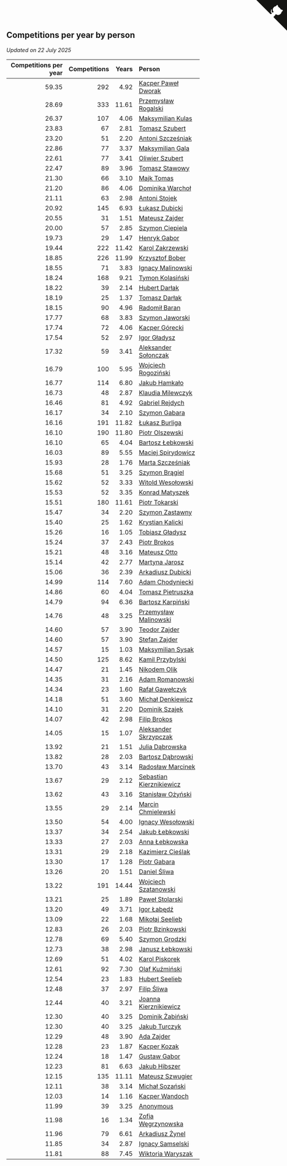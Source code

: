 ## Competitions per year by person

*Updated on 22 July 2025*

| Competitions per year | Competitions | Years | Person |
| ---: | ---: | ---: | :--- |
| 59.35 | 292 | 4.92 | [Kacper Paweł Dworak](https://www.worldcubeassociation.org/persons/2020DWOR01) |
| 28.69 | 333 | 11.61 | [Przemysław Rogalski](https://www.worldcubeassociation.org/persons/2013ROGA02) |
| 26.37 | 107 | 4.06 | [Maksymilian Kulas](https://www.worldcubeassociation.org/persons/2021KULA02) |
| 23.83 | 67 | 2.81 | [Tomasz Szubert](https://www.worldcubeassociation.org/persons/2022SZUB02) |
| 23.20 | 51 | 2.20 | [Antoni Szcześniak](https://www.worldcubeassociation.org/persons/2023SZCZ04) |
| 22.86 | 77 | 3.37 | [Maksymilian Gala](https://www.worldcubeassociation.org/persons/2022GALA01) |
| 22.61 | 77 | 3.41 | [Oliwier Szubert](https://www.worldcubeassociation.org/persons/2022SZUB01) |
| 22.47 | 89 | 3.96 | [Tomasz Stawowy](https://www.worldcubeassociation.org/persons/2021STAW01) |
| 21.30 | 66 | 3.10 | [Majk Tomas](https://www.worldcubeassociation.org/persons/2022TOMA05) |
| 21.20 | 86 | 4.06 | [Dominika Warchoł](https://www.worldcubeassociation.org/persons/2021WARC01) |
| 21.11 | 63 | 2.98 | [Antoni Stojek](https://www.worldcubeassociation.org/persons/2022STOJ03) |
| 20.92 | 145 | 6.93 | [Łukasz Dubicki](https://www.worldcubeassociation.org/persons/2018DUBI01) |
| 20.55 | 31 | 1.51 | [Mateusz Zajder](https://www.worldcubeassociation.org/persons/2024ZAJD01) |
| 20.00 | 57 | 2.85 | [Szymon Ciepiela](https://www.worldcubeassociation.org/persons/2022CIEP01) |
| 19.73 | 29 | 1.47 | [Henryk Gabor](https://www.worldcubeassociation.org/persons/2024GABO02) |
| 19.44 | 222 | 11.42 | [Karol Zakrzewski](https://www.worldcubeassociation.org/persons/2014ZAKR01) |
| 18.85 | 226 | 11.99 | [Krzysztof Bober](https://www.worldcubeassociation.org/persons/2013BOBE01) |
| 18.55 | 71 | 3.83 | [Ignacy Malinowski](https://www.worldcubeassociation.org/persons/2021MALI02) |
| 18.24 | 168 | 9.21 | [Tymon Kolasiński](https://www.worldcubeassociation.org/persons/2016KOLA02) |
| 18.22 | 39 | 2.14 | [Hubert Darłak](https://www.worldcubeassociation.org/persons/2023DARL03) |
| 18.19 | 25 | 1.37 | [Tomasz Darłak](https://www.worldcubeassociation.org/persons/2024DARL01) |
| 18.15 | 90 | 4.96 | [Radomił Baran](https://www.worldcubeassociation.org/persons/2020BARA02) |
| 17.77 | 68 | 3.83 | [Szymon Jaworski](https://www.worldcubeassociation.org/persons/2021JAWO01) |
| 17.74 | 72 | 4.06 | [Kacper Górecki](https://www.worldcubeassociation.org/persons/2021GORE01) |
| 17.54 | 52 | 2.97 | [Igor Gładysz](https://www.worldcubeassociation.org/persons/2022GLAD01) |
| 17.32 | 59 | 3.41 | [Aleksander Sołonczak](https://www.worldcubeassociation.org/persons/2022SOLO01) |
| 16.79 | 100 | 5.95 | [Wojciech Rogoziński](https://www.worldcubeassociation.org/persons/2019ROGO04) |
| 16.77 | 114 | 6.80 | [Jakub Hamkało](https://www.worldcubeassociation.org/persons/2018HAMK01) |
| 16.73 | 48 | 2.87 | [Klaudia Milewczyk](https://www.worldcubeassociation.org/persons/2022MILE05) |
| 16.46 | 81 | 4.92 | [Gabriel Rejdych](https://www.worldcubeassociation.org/persons/2020REJD01) |
| 16.17 | 34 | 2.10 | [Szymon Gabara](https://www.worldcubeassociation.org/persons/2023GABA01) |
| 16.16 | 191 | 11.82 | [Łukasz Burliga](https://www.worldcubeassociation.org/persons/2013BURL01) |
| 16.10 | 190 | 11.80 | [Piotr Olszewski](https://www.worldcubeassociation.org/persons/2013OLSZ02) |
| 16.10 | 65 | 4.04 | [Bartosz Łebkowski](https://www.worldcubeassociation.org/persons/2021LEBK01) |
| 16.03 | 89 | 5.55 | [Maciej Spirydowicz](https://www.worldcubeassociation.org/persons/2020SPIR01) |
| 15.93 | 28 | 1.76 | [Marta Szcześniak](https://www.worldcubeassociation.org/persons/2023SZCZ07) |
| 15.68 | 51 | 3.25 | [Szymon Brągiel](https://www.worldcubeassociation.org/persons/2022BRAG03) |
| 15.62 | 52 | 3.33 | [Witold Wesołowski](https://www.worldcubeassociation.org/persons/2022WESO01) |
| 15.53 | 52 | 3.35 | [Konrad Matyszek](https://www.worldcubeassociation.org/persons/2022MATY02) |
| 15.51 | 180 | 11.61 | [Piotr Tokarski](https://www.worldcubeassociation.org/persons/2013TOKA01) |
| 15.47 | 34 | 2.20 | [Szymon Zastawny](https://www.worldcubeassociation.org/persons/2023ZAST01) |
| 15.40 | 25 | 1.62 | [Krystian Kalicki](https://www.worldcubeassociation.org/persons/2023KALI10) |
| 15.26 | 16 | 1.05 | [Tobiasz Gładysz](https://www.worldcubeassociation.org/persons/2024GLAD02) |
| 15.24 | 37 | 2.43 | [Piotr Brokos](https://www.worldcubeassociation.org/persons/2023BROK01) |
| 15.21 | 48 | 3.16 | [Mateusz Otto](https://www.worldcubeassociation.org/persons/2022OTTO01) |
| 15.14 | 42 | 2.77 | [Martyna Jarosz](https://www.worldcubeassociation.org/persons/2022JARO01) |
| 15.06 | 36 | 2.39 | [Arkadiusz Dubicki](https://www.worldcubeassociation.org/persons/2023DUBI01) |
| 14.99 | 114 | 7.60 | [Adam Chodyniecki](https://www.worldcubeassociation.org/persons/2017CHOD02) |
| 14.86 | 60 | 4.04 | [Tomasz Pietruszka](https://www.worldcubeassociation.org/persons/2021PIET01) |
| 14.79 | 94 | 6.36 | [Bartosz Karpiński](https://www.worldcubeassociation.org/persons/2019KARP03) |
| 14.76 | 48 | 3.25 | [Przemysław Malinowski](https://www.worldcubeassociation.org/persons/2022MALI01) |
| 14.60 | 57 | 3.90 | [Teodor Zajder](https://www.worldcubeassociation.org/persons/2021ZAJD03) |
| 14.60 | 57 | 3.90 | [Stefan Zajder](https://www.worldcubeassociation.org/persons/2021ZAJD02) |
| 14.57 | 15 | 1.03 | [Maksymilian Sysak](https://www.worldcubeassociation.org/persons/2024SYSA01) |
| 14.50 | 125 | 8.62 | [Kamil Przybylski](https://www.worldcubeassociation.org/persons/2016PRZY01) |
| 14.47 | 21 | 1.45 | [Nikodem Olik](https://www.worldcubeassociation.org/persons/2024OLIK01) |
| 14.35 | 31 | 2.16 | [Adam Romanowski](https://www.worldcubeassociation.org/persons/2023ROMA10) |
| 14.34 | 23 | 1.60 | [Rafał Gawełczyk](https://www.worldcubeassociation.org/persons/2023GAWE01) |
| 14.18 | 51 | 3.60 | [Michał Denkiewicz](https://www.worldcubeassociation.org/persons/2021DENK01) |
| 14.10 | 31 | 2.20 | [Dominik Szajek](https://www.worldcubeassociation.org/persons/2023SZAJ01) |
| 14.07 | 42 | 2.98 | [Filip Brokos](https://www.worldcubeassociation.org/persons/2022BROK03) |
| 14.05 | 15 | 1.07 | [Aleksander Skrzypczak](https://www.worldcubeassociation.org/persons/2024SKRZ01) |
| 13.92 | 21 | 1.51 | [Julia Dąbrowska](https://www.worldcubeassociation.org/persons/2024DABR01) |
| 13.82 | 28 | 2.03 | [Bartosz Dąbrowski](https://www.worldcubeassociation.org/persons/2023DABR07) |
| 13.70 | 43 | 3.14 | [Radosław Marcinek](https://www.worldcubeassociation.org/persons/2022MARC05) |
| 13.67 | 29 | 2.12 | [Sebastian Kierznikiewicz](https://www.worldcubeassociation.org/persons/2023KIER02) |
| 13.62 | 43 | 3.16 | [Stanisław Ożyński](https://www.worldcubeassociation.org/persons/2022OZYN01) |
| 13.55 | 29 | 2.14 | [Marcin Chmielewski](https://www.worldcubeassociation.org/persons/2023CHMI01) |
| 13.50 | 54 | 4.00 | [Ignacy Wesołowski](https://www.worldcubeassociation.org/persons/2021WESO01) |
| 13.37 | 34 | 2.54 | [Jakub Łebkowski](https://www.worldcubeassociation.org/persons/2023LEBK01) |
| 13.33 | 27 | 2.03 | [Anna Łebkowska](https://www.worldcubeassociation.org/persons/2023LEBK04) |
| 13.31 | 29 | 2.18 | [Kazimierz Cieślak](https://www.worldcubeassociation.org/persons/2023CIES01) |
| 13.30 | 17 | 1.28 | [Piotr Gabara](https://www.worldcubeassociation.org/persons/2024GABA02) |
| 13.26 | 20 | 1.51 | [Daniel Śliwa](https://www.worldcubeassociation.org/persons/2024SLIW01) |
| 13.22 | 191 | 14.44 | [Wojciech Szatanowski](https://www.worldcubeassociation.org/persons/2011SZAT01) |
| 13.21 | 25 | 1.89 | [Paweł Stolarski](https://www.worldcubeassociation.org/persons/2023STOL04) |
| 13.20 | 49 | 3.71 | [Igor Łabędź](https://www.worldcubeassociation.org/persons/2021LABE01) |
| 13.09 | 22 | 1.68 | [Mikołaj Seelieb](https://www.worldcubeassociation.org/persons/2023SEEL04) |
| 12.83 | 26 | 2.03 | [Piotr Bzinkowski](https://www.worldcubeassociation.org/persons/2023BZIN01) |
| 12.78 | 69 | 5.40 | [Szymon Grodzki](https://www.worldcubeassociation.org/persons/2020GROD01) |
| 12.73 | 38 | 2.98 | [Janusz Łebkowski](https://www.worldcubeassociation.org/persons/2022LEBK01) |
| 12.69 | 51 | 4.02 | [Karol Piskorek](https://www.worldcubeassociation.org/persons/2021PISK01) |
| 12.61 | 92 | 7.30 | [Olaf Kuźmiński](https://www.worldcubeassociation.org/persons/2018KUZM02) |
| 12.54 | 23 | 1.83 | [Hubert Seelieb](https://www.worldcubeassociation.org/persons/2023SEEL02) |
| 12.48 | 37 | 2.97 | [Filip Śliwa](https://www.worldcubeassociation.org/persons/2022SLIW01) |
| 12.44 | 40 | 3.21 | [Joanna Kierznikiewicz](https://www.worldcubeassociation.org/persons/2022KIER01) |
| 12.30 | 40 | 3.25 | [Dominik Żabiński](https://www.worldcubeassociation.org/persons/2022ZABI01) |
| 12.30 | 40 | 3.25 | [Jakub Turczyk](https://www.worldcubeassociation.org/persons/2022TURC02) |
| 12.29 | 48 | 3.90 | [Ada Zajder](https://www.worldcubeassociation.org/persons/2021ZAJD01) |
| 12.28 | 23 | 1.87 | [Kacper Kozak](https://www.worldcubeassociation.org/persons/2023KOZA05) |
| 12.24 | 18 | 1.47 | [Gustaw Gabor](https://www.worldcubeassociation.org/persons/2024GABO01) |
| 12.23 | 81 | 6.63 | [Jakub Hibszer](https://www.worldcubeassociation.org/persons/2018HIBS01) |
| 12.15 | 135 | 11.11 | [Mateusz Szwugier](https://www.worldcubeassociation.org/persons/2014SZWU01) |
| 12.11 | 38 | 3.14 | [Michał Sozański](https://www.worldcubeassociation.org/persons/2022SOZA02) |
| 12.03 | 14 | 1.16 | [Kacper Wandoch](https://www.worldcubeassociation.org/persons/2024WAND01) |
| 11.99 | 39 | 3.25 | [Anonymous](https://www.worldcubeassociation.org/persons/2022ANON03) |
| 11.98 | 16 | 1.34 | [Zofia Węgrzynowska](https://www.worldcubeassociation.org/persons/2024WEGR01) |
| 11.96 | 79 | 6.61 | [Arkadiusz Żynel](https://www.worldcubeassociation.org/persons/2018ZYNE01) |
| 11.85 | 34 | 2.87 | [Ignacy Samselski](https://www.worldcubeassociation.org/persons/2022SAMS03) |
| 11.81 | 88 | 7.45 | [Wiktoria Waryszak](https://www.worldcubeassociation.org/persons/2018WARY01) |


<a href="https://github.com/noeruchangd/wca_statistics_vn" class="github-corner" aria-label="View source on Github"><svg width="80" height="80" viewBox="0 0 250 250" style="fill:#151513; color:#fff; position: absolute; top: 0; border: 0; right: 0;" aria-hidden="true"><path d="M0,0 L115,115 L130,115 L142,142 L250,250 L250,0 Z"></path><path d="M128.3,109.0 C113.8,99.7 119.0,89.6 119.0,89.6 C122.0,82.7 120.5,78.6 120.5,78.6 C119.2,72.0 123.4,76.3 123.4,76.3 C127.3,80.9 125.5,87.3 125.5,87.3 C122.9,97.6 130.6,101.9 134.4,103.2" fill="currentColor" style="transform-origin: 130px 106px;" class="octo-arm"></path><path d="M115.0,115.0 C114.9,115.1 118.7,116.5 119.8,115.4 L133.7,101.6 C136.9,99.2 139.9,98.4 142.2,98.6 C133.8,88.0 127.5,74.4 143.8,58.0 C148.5,53.4 154.0,51.2 159.7,51.0 C160.3,49.4 163.2,43.6 171.4,40.1 C171.4,40.1 176.1,42.5 178.8,56.2 C183.1,58.6 187.2,61.8 190.9,65.4 C194.5,69.0 197.7,73.2 200.1,77.6 C213.8,80.2 216.3,84.9 216.3,84.9 C212.7,93.1 206.9,96.0 205.4,96.6 C205.1,102.4 203.0,107.8 198.3,112.5 C181.9,128.9 168.3,122.5 157.7,114.1 C157.9,116.9 156.7,120.9 152.7,124.9 L141.0,136.5 C139.8,137.7 141.6,141.9 141.8,141.8 Z" fill="currentColor" class="octo-body"></path></svg></a><style>.github-corner:hover .octo-arm{animation:octocat-wave 560ms ease-in-out}@keyframes octocat-wave{0%,100%{transform:rotate(0)}20%,60%{transform:rotate(-25deg)}40%,80%{transform:rotate(10deg)}}@media (max-width:500px){.github-corner:hover .octo-arm{animation:none}.github-corner .octo-arm{animation:octocat-wave 560ms ease-in-out}}</style>
